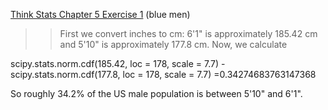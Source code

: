 [Think Stats Chapter 5 Exercise 1](http://greenteapress.com/thinkstats2/html/thinkstats2006.html#toc50) (blue men)

>> First we convert inches to cm: 6'1" is approximately 185.42 cm and 5'10" is approximately 177.8 cm. Now, we calculate

scipy.stats.norm.cdf(185.42, loc = 178, scale = 7.7) - scipy.stats.norm.cdf(177.8, loc = 178, scale = 7.7) =0.34274683763147368

So roughly 34.2% of the US male population is between 5'10" and 6'1".
